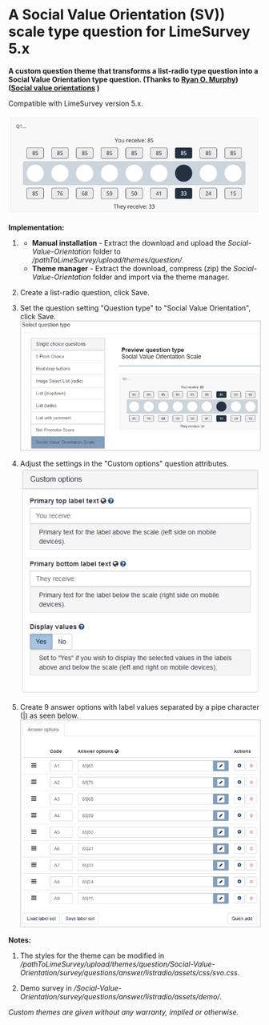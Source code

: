 # A Social Value Orientation (SV)) scale type question for LimeSurvey 5.x
**A custom question theme that transforms a list-radio type question into a Social Value Orientation type question. (Thanks to [Ryan O. Murphy](http://ryanomurphy.com/styled-2/index.html)) ([Social value orientations](https://en.wikipedia.org/wiki/Social_value_orientations) )**

Compatible with LimeSurvey version 5.x.

![Image Social Value Orientation 1](/Social-Value-Orientation/survey/questions/answer/listradio/assets/images/svo_1.png)

**Implementation:**

1) - **Manual installation** - Extract the download and upload the *Social-Value-Orientation* folder to */pathToLimeSurvey/upload/themes/question/*.
    - **Theme manager** - Extract the download, compress (zip) the *Social-Value-Orientation* folder and import via the theme manager.

2) Create a list-radio question, click Save.

3) Set the question setting "Question type" to "Social Value Orientation", click Save.  
![Image Social Value Orientation 2](/Social-Value-Orientation/survey/questions/answer/listradio/assets/images/svo_2.png)

4) Adjust the settings in the "Custom options" question attributes.   
![Image Social Value Orientation 3](/Social-Value-Orientation/survey/questions/answer/listradio/assets/images/svo_3.png)

5) Create 9 answer options with label values separated by a pipe character (|) as seen below.  
![Image Social Value Orientation 3](/Social-Value-Orientation/survey/questions/answer/listradio/assets/images/svo_4.png)

**Notes:**

1) The styles for the theme can be modified in */pathToLimeSurvey/upload/themes/question/Social-Value-Orientation/survey/questions/answer/listradio/assets/css/svo.css*.

2) Demo survey in */Social-Value-Orientation/survey/questions/answer/listradio/assets/demo/*.
    
    
*Custom themes are given without any warranty, implied or otherwise.*
